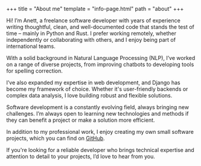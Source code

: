 +++
title = "About me"
template = "info-page.html"
path = "about"
+++

Hi! I’m Anett, a freelance software developer with years of experience writing thoughtful, clean, and well-documented code that stands the test of time – mainly in Python and Rust. I prefer working remotely, whether independently or collaborating with others, and I enjoy being part of international teams.

With a solid background in Natural Language Processing (NLP), I’ve worked on a range of diverse projects, from improving chatbots to developing tools for spelling correction.

I’ve also expanded my expertise in web development, and Django has become my framework of choice. Whether it's user-friendly backends or complex data analysis, I love building robust and flexible solutions.

Software development is a constantly evolving field, always bringing new challenges. I’m always open to learning new technologies and methods if they can benefit a project or make a solution more efficient.

In addition to my professional work, I enjoy creating my own small software projects, which you can find on [GitHub](https://github.com/noeddl/).

If you're looking for a reliable developer who brings technical expertise and attention to detail to your projects, I’d love to hear from you.

